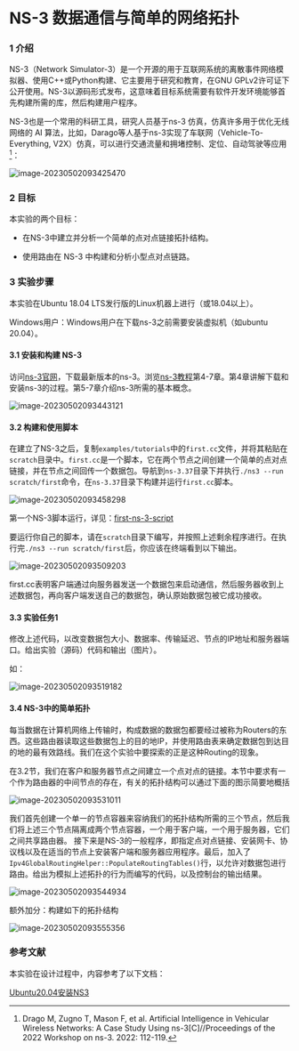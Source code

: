 # NS-3 数据通信与简单的网络拓扑

### 1 介绍

NS-3（Network Simulator-3）是一个开源的用于互联网系统的离散事件网络模拟器、使用C++或Python构建、它主要用于研究和教育，在GNU GPLv2许可证下公开使用。NS-3以源码形式发布，这意味着目标系统需要有软件开发环境能够首先构建所需的库，然后构建用户程序。

NS-3也是一个常用的科研工具，研究人员基于ns-3 仿真，仿真许多用于优化无线网络的 AI 算法，比如，Darago等人基于ns-3实现了车联网（Vehicle-To-Everything, V2X）仿真，可以进行交通流量和拥堵控制、定位、自动驾驶等应用[^1]：

![image-20230502093425470](images/image-20230502093425470.png)

### 2 目标

本实验的两个目标：

- 在NS-3中建立并分析一个简单的点对点链接拓扑结构。

- 使用路由在 NS-3 中构建和分析小型点对点链路。

### 3 实验步骤

本实验在Ubuntu 18.04 LTS发行版的Linux机器上进行（或18.04以上）。

Windows用户：Windows用户在下载ns-3之前需要安装虚拟机（如ubuntu 20.04）。

#### 3.1 安装和构建 NS-3

访问[ns-3官网](https://www.nsnam.org/)，下载最新版本的ns-3。浏览[ns-3教程](https://www.nsnam.org/docs/release/3.38/tutorial/singlehtml/index.html)第4-7章。第4章讲解下载和安装ns-3的过程。第5-7章介绍ns-3所需的基本概念。

![image-20230502093443121](images/image-20230502093443121.png)

#### 3.2 构建和使用脚本

在建立了NS-3之后，复制`examples/tutorials`中的`first.cc`文件，并将其粘贴在 `scratch`目录中。`first.cc`是一个脚本，它在两个节点之间创建一个简单的点对点链接，并在节点之间回传一个数据包。导航到`ns-3.37`目录下并执行`./ns3 --run scratch/first`命令，在`ns-3.37`目录下构建并运行`first.cc`脚本。

![image-20230502093458298](images/image-20230502093458298.png)

第一个NS-3脚本运行，详见：[first-ns-3-script](https://www.nsnam.org/docs/release/3.38/tutorial/singlehtml/index.html#a-first-ns-3-script)

要运行你自己的脚本，请在`scratch`目录下编写，并按照上述剩余程序进行。在执行完`./ns3 --run scratch/first`后，你应该在终端看到以下输出。

![image-20230502093509203](images/image-20230502093509203.png)

first.cc表明客户端通过向服务器发送一个数据包来启动通信，然后服务器收到上述数据包，再向客户端发送自己的数据包，确认原始数据包被它成功接收。  

#### 3.3 实验任务1

修改上述代码，以改变数据包大小、数据率、传输延迟、节点的IP地址和服务器端口。给出实验（源码）代码和输出（图片）。

如：

![image-20230502093519182](images/image-20230502093519182.png)

#### 3.4 NS-3中的简单拓扑

每当数据在计算机网络上传输时，构成数据的数据包都要经过被称为Routers的东西。这些路由器读取这些数据包上的目的地IP，并使用路由表来确定数据包到达目的地的最有效路线。我们在这个实验中要探索的正是这种Routing的现象。

在3.2节，我们在客户和服务器节点之间建立一个点对点的链接。本节中要求有一个作为路由器的中间节点的存在，有关的拓扑结构可以通过下面的图示简要地概括

![image-20230502093531011](images/image-20230502093531011.png)

我们首先创建一个单一的节点容器来容纳我们的拓扑结构所需的三个节点，然后我们将上述三个节点隔离成两个节点容器，一个用于客户端，一个用于服务器，它们之间共享路由器。 接下来是NS-3的一般程序，即指定点对点链接、安装网卡、协议栈以及在适当的节点上安装客户端和服务器应用程序。最后，加入了`Ipv4GlobalRoutingHelper::PopulateRoutingTables()`行，以允许对数据包进行路由。给出为模拟上述拓扑的行为而编写的代码，以及控制台的输出结果。

![image-20230502093544934](images/image-20230502093544934.png)

额外加分：构建如下的拓扑结构

![image-20230502093555356](images/image-20230502093555356.png)

### 参考文献

[^1]:Drago M, Zugno T, Mason F, et al. Artificial Intelligence in Vehicular Wireless Networks: A Case Study Using ns-3[C]//Proceedings of the 2022 Workshop on ns-3. 2022: 112-119.

本实验在设计过程中，内容参考了以下文档：

[Ubuntu20.04安装NS3](https://blog.csdn.net/qq_53273581/article/details/124848777)